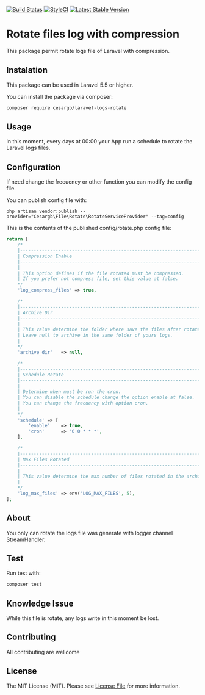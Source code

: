 [![Build Status](https://travis-ci.org/cesargb/laravel-logs-rotate.svg?branch=master)](https://travis-ci.org/cesargb/laravel-logs-rotate)
[![StyleCI](https://styleci.io/repos/119604039/shield?branch=master)](https://styleci.io/repos/119604039)
[![Latest Stable Version](https://img.shields.io/packagist/v/cesargb/laravel-logs-rotate.svg)](https://packagist.org/packages/cesargb/laravel-logs-rotate)

# Rotate files log with compression

This package permit rotate logs file of Laravel with compression.

## Instalation

This package can be used in Laravel 5.5 or higher.

You can install the package via composer:

```bash
composer require cesargb/laravel-logs-rotate
```

## Usage

In this moment, every days at 00:00 your App run a schedule to rotate the Laravel logs files.

## Configuration

If need change the frecuency or other function you can modify the config file.

You can publish config file with:

```
php artisan vendor:publish --provider="Cesargb\File\Rotate\RotateServiceProvider" --tag=config
```
This is the contents of the published config/rotate.php config file:

```php
return [
    /*
    |--------------------------------------------------------------------------
    | Compression Enable
    |--------------------------------------------------------------------------
    |
    | This option defines if the file rotated must be compressed.
    | If you prefer not compress file, set this value at false.
    */
    'log_compress_files' => true,

    /*
    |--------------------------------------------------------------------------
    | Archive Dir
    |--------------------------------------------------------------------------
    |
    | This value determine the folder where save the files after rotated.
    | Leave null to archive in the same folder of yours logs.
    |
    */
    'archive_dir'   => null,

    /*
    |--------------------------------------------------------------------------
    | Schedule Rotate
    |--------------------------------------------------------------------------
    |
    | Determine when must be run the cron.
    | You can disable the schedule change the option enable at false.
    | You can change the frecuency with option cron.
    |
    */
    'schedule' => [
        'enable'    => true,
        'cron'      => '0 0 * * *',
    ],

    /*
    |--------------------------------------------------------------------------
    | Max Files Rotated
    |--------------------------------------------------------------------------
    |
    | This value determine the max number of files rotated in the archive folder.
    |
    */
    'log_max_files' => env('LOG_MAX_FILES', 5),
];
```

## About

You only can rotate the logs file was generate with logger channel StreamHandler.

## Test

Run test with:

```bash
composer test
```

## Knowledge Issue

While this file is rotate, any logs write in this moment be lost.

## Contributing

All contributing are wellcome

## License

The MIT License (MIT). Please see [License File](LICENSE.md) for more information.
